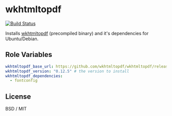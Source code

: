 wkhtmltopdf
=========

[![Build Status](https://travis-ci.com/fidanf/ansible-role-wkhtmltopdf.svg?branch=master)](https://travis-ci.com/fidanf/ansible-role-wkhtmltopdf)

Installs [wkhtmltopdf](https://github.com/wkhtmltopdf/wkhtmltopdf) (precompiled binary) and it's dependencies for Ubuntu/Debian.

Role Variables
--------------

```yaml
wkhtmltopdf_base_url: https://github.com/wkhtmltopdf/wkhtmltopdf/releases/download
wkhtmltopdf_version: "0.12.5" # the version to install
wkhtmltopdf_dependencies:
  - fontconfig

```

License
-------

BSD / MIT
